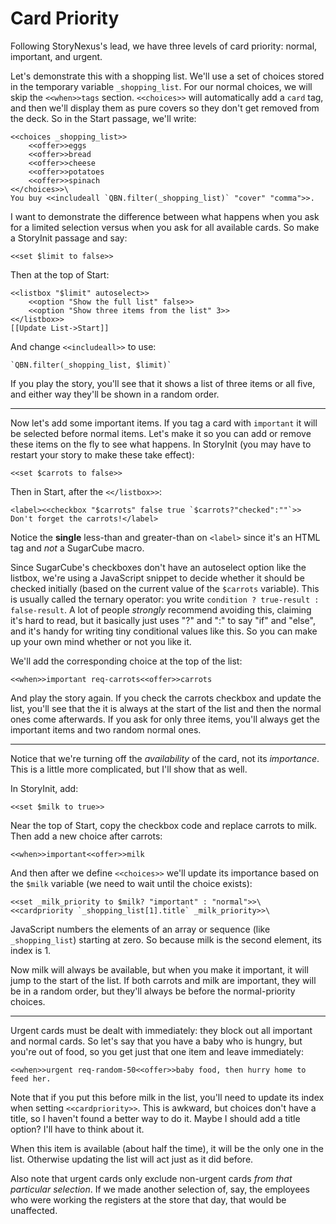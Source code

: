 Card Priority
=============

Following StoryNexus's lead, we have three levels of card
priority: normal, important, and urgent.

Let's demonstrate this with a shopping list. We'll use a set of
choices stored in the temporary variable `_shopping_list`. For our
normal choices, we will skip the `<<when>>tags` section.
`<<choices>>` will automatically add a `card` tag, and then we'll
display them as pure covers so they don't get removed from the
deck. So in the Start passage, we'll write:

	<<choices _shopping_list>>
		<<offer>>eggs
		<<offer>>bread
		<<offer>>cheese
		<<offer>>potatoes
		<<offer>>spinach
	<</choices>>\
	You buy <<includeall `QBN.filter(_shopping_list)` "cover" "comma">>.

I want to demonstrate the difference between what happens when you
ask for a limited selection versus when you ask for all available
cards. So make a StoryInit passage and say:

	<<set $limit to false>>

Then at the top of Start:

	<<listbox "$limit" autoselect>>
		<<option "Show the full list" false>>
		<<option "Show three items from the list" 3>>
	<</listbox>>
	[[Update List->Start]]

And change `<<includeall>>` to use:

	`QBN.filter(_shopping_list, $limit)`

If you play the story, you'll see that it shows a list of three
items or all five, and either way they'll be shown in a random
order.

-----

Now let's add some important items. If you tag a card with
`important` it will be selected before normal items. Let's make it
so you can add or remove these items on the fly to see what
happens. In StoryInit (you may have to restart your story to make
these take effect):

	<<set $carrots to false>>

Then in Start, after the `<</listbox>>`:

	<label><<checkbox "$carrots" false true `$carrots?"checked":""`>> Don't forget the carrots!</label>

Notice the **single** less-than and greater-than on `<label>`
since it's an HTML tag and *not* a SugarCube macro.

Since SugarCube's checkboxes don't have an autoselect option like
the listbox, we're using a JavaScript snippet to decide whether it
should be checked initially (based on the current value of the
`$carrots` variable). This is usually called the ternary operator:
you write `condition ? true-result : false-result`. A lot of
people *strongly* recommend avoiding this, claiming it's hard to
read, but it basically just uses "?" and ":" to say "if" and
"else", and it's handy for writing tiny conditional values like
this. So you can make up your own mind whether or not you like it.

We'll add the corresponding choice at the top of the list:

	<<when>>important req-carrots<<offer>>carrots

And play the story again. If you check the carrots checkbox and
update the list, you'll see that the it is always at the start of
the list and then the normal ones come afterwards. If you ask for
only three items, you'll always get the important items and two
random normal ones.

-----

Notice that we're turning off the *availability* of the card, not
its *importance*. This is a little more complicated, but I'll show
that as well.

In StoryInit, add:

	<<set $milk to true>>

Near the top of Start, copy the checkbox code and replace carrots
to milk. Then add a new choice after carrots:

	<<when>>important<<offer>>milk

And then after we define `<<choices>>` we'll update its importance
based on the `$milk` variable (we need to wait until the choice
exists):

	<<set _milk_priority to $milk? "important" : "normal">>\
	<<cardpriority `_shopping_list[1].title` _milk_priority>>\

JavaScript numbers the elements of an array or sequence (like
`_shopping_list`) starting at zero. So because milk is the second
element, its index is 1.

Now milk will always be available, but when you make it important,
it will jump to the start of the list. If both carrots and milk
are important, they will be in a random order, but they'll always
be before the normal-priority choices.

-----

Urgent cards must be dealt with immediately: they block out all
important and normal cards. So let's say that you have a baby who
is hungry, but you're out of food, so you get just that one item
and leave immediately:

	<<when>>urgent req-random-50<<offer>>baby food, then hurry home to feed her.

Note that if you put this before milk in the list, you'll need to
update its index when setting `<<cardpriority>>`. This is awkward,
but choices don't have a title, so I haven't found a better way to
do it. Maybe I should add a title option? I'll have to think about
it.

When this item is available (about half the time), it will be the
only one in the list. Otherwise updating the list will act just as
it did before.

Also note that urgent cards only exclude non-urgent cards *from
that particular selection*. If we made another selection of, say,
the employees who were working the registers at the store that
day, that would be unaffected.
